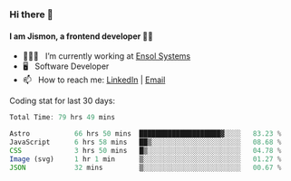 ### Hi there 👋

#### I am Jismon, a frontend developer 👦🏻

- 🧑🏻‍💻   &nbsp; I’m currently working at <a href='https://www.ensolsystems.com/' target="_blank">Ensol Systems</a>
- 🖥   &nbsp; Software Developer
- 📫   &nbsp; How to reach me: <a href='https://www.linkedin.com/in/jismonthomas/'>LinkedIn</a> | <a href='mailto:hellojismonthomas@gmail.com'>Email</a>

Coding stat for last 30 days:
<!--START_SECTION:waka-->

```javascript
Total Time: 79 hrs 49 mins

Astro           66 hrs 50 mins  ████████████████████▓░░░░   83.23 %
JavaScript      6 hrs 58 mins   ██▒░░░░░░░░░░░░░░░░░░░░░░   08.68 %
CSS             3 hrs 50 mins   █▒░░░░░░░░░░░░░░░░░░░░░░░   04.78 %
Image (svg)     1 hr 1 min      ▒░░░░░░░░░░░░░░░░░░░░░░░░   01.27 %
JSON            32 mins         ▒░░░░░░░░░░░░░░░░░░░░░░░░   00.67 %
```

<!--END_SECTION:waka-->

<!--
**jismonthomas/jismonthomas** is a ✨ _special_ ✨ repository because its `README.md` (this file) appears on your GitHub profile.

Here are some ideas to get you started:

- 🔭 I’m currently working on ...
- 🌱 I’m currently learning ...
- 👯 I’m looking to collaborate on ...
- 🤔 I’m looking for help with ...
- 💬 Ask me about ...
- 📫 How to reach me: ...
- 😄 Pronouns: ...
- ⚡ Fun fact: ...
-->
